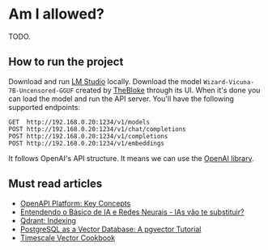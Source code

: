 # Am I allowed?

TODO.

## How to run the project

Download and run [LM Studio](https://lmstudio.ai/) locally. Download the model `Wizard-Vicuna-7B-Uncensored-GGUF` created by [TheBloke](https://huggingface.co/TheBloke) through its UI. When it's done you can load the model and run the API server. You'll have the following supported endpoints:

```text
GET  http://192.168.0.20:1234/v1/models
POST http://192.168.0.20:1234/v1/chat/completions
POST http://192.168.0.20:1234/v1/completions
POST http://192.168.0.20:1234/v1/embeddings
```

It follows OpenAI's API structure. It means we can use the [OpenAI library](https://pypi.org/project/openai/).

## Must read articles

- [OpenAPI Platform: Key Concepts](https://platform.openai.com/docs/concepts/key-concepts)
- [Entendendo o Básico de IA e Redes Neurais - IAs vão te substituir?](https://www.youtube.com/live/UDrDg6uUOVs?si=9f5yZJH2HsCurSbf)
- [Qdrant: Indexing](https://qdrant.tech/documentation/concepts/indexing/)
- [PostgreSQL as a Vector Database: A pgvector Tutorial](https://www.timescale.com/blog/postgresql-as-a-vector-database-create-store-and-query-openai-embeddings-with-pgvector/)
- [Timescale Vector Cookbook](https://github.com/timescale/vector-cookbook/)
